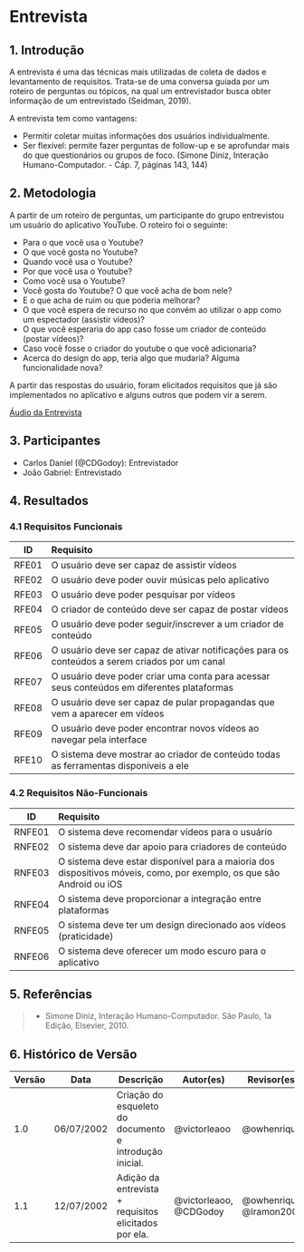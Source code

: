 # Entrevista

## 1. Introdução
A entrevista é uma das técnicas mais utilizadas de coleta de dados e levantamento de requisitos. Trata-se de uma conversa guiada por um roteiro de perguntas ou tópicos, na qual um entrevistador busca obter informação de um entrevistado (Seidman, 2019).

A entrevista tem como vantagens:

- Permitir coletar muitas informações dos usuários individualmente.
- Ser flexível: permite fazer perguntas de follow-up e se aprofundar mais do que questionários ou grupos de foco.
(Simone Diniz, Interação Humano-Computador. - Cáp. 7, páginas 143, 144)

## 2. Metodologia
A partir de um roteiro de perguntas, um participante do grupo entrevistou um usuário do aplicativo YouTube. O roteiro foi o seguinte:

- Para o que você usa o Youtube?
- O que você gosta no Youtube?
- Quando você usa o Youtube?
- Por que você usa o Youtube?
- Como você usa o Youtube?
- Você gosta do Youtube? O que você acha de bom nele?
- E o que acha de ruim ou que poderia melhorar?
- O que você espera de recurso no que convém ao utilizar o app como um espectador (assistir vídeos)?
- O que você esperaria do app caso fosse um criador de conteúdo (postar vídeos)?
- Caso você fosse o criador do youtube o que você adicionaria?
- Acerca do design do app, teria algo que mudaria? Alguma funcionalidade nova?

A partir das respostas do usuário, foram elicitados requisitos que já são implementados no aplicativo e alguns outros que podem vir a serem.

[Áudio da Entrevista](https://user-images.githubusercontent.com/33530818/178569542-d2e32903-021d-424a-bdd0-fb63df893b2f.mp4)

## 3. Participantes

- Carlos Daniel (@CDGodoy): Entrevistador
- João Gabriel: Entrevistado

## 4. Resultados
### 4.1 Requisitos Funcionais
| ID    | Requisito |
| :-:   | :-------- |
| RFE01 | O usuário deve ser capaz de assistir vídeos |
| RFE02 | O usuário deve poder ouvir músicas pelo aplicativo |
| RFE03 | O usuário deve poder pesquisar por vídeos |
| RFE04 | O criador de conteúdo deve ser capaz de postar vídeos |
| RFE05 | O usuário deve poder seguir/inscrever a um criador de conteúdo |
| RFE06 | O usuário deve ser capaz de ativar notificações para os conteúdos a serem criados por um canal |
| RFE07 | O usuário deve poder criar uma conta para acessar seus conteúdos em diferentes plataformas |
| RFE08 | O usuário deve ser capaz de pular propagandas que vem a aparecer em vídeos |
| RFE09 | O usuário deve poder encontrar novos vídeos ao navegar pela interface |
| RFE10 | O sistema deve mostrar ao criador de conteúdo todas as ferramentas disponíveis a ele |

### 4.2 Requisitos Não-Funcionais
| ID     | Requisito | 
| :-:    | :-------- |
| RNFE01 | O sistema deve recomendar vídeos para o usuário |
| RNFE02 | O sistema deve dar apoio para criadores de conteúdo |
| RNFE03 | O sistema deve estar disponível para a maioria dos dispositivos móveis, como, por exemplo, os que são Android ou iOS |
| RNFE04 | O sistema deve proporcionar a integração entre plataformas |
| RNFE05 | O sistema deve ter um design direcionado aos vídeos (praticidade) |
| RNFE06 | O sistema deve oferecer um modo escuro para o aplicativo |

## 5. Referências
> - Simone Diniz, Interação Humano-Computador. São Paulo, 1a Edição, Elsevier, 2010.

## 6. Histórico de Versão
| Versão | Data | Descrição | Autor(es) | Revisor(es) |
| ------ | ---- | --------- | --------- | ----------- |
| 1.0    | 06/07/2002 | Criação do esqueleto do documento e introdução inicial. | @victorleaoo | @owhenrique |
| 1.1    | 12/07/2002 | Adição da entrevista + requisitos elicitados por ela. | @victorleaoo, @CDGodoy | @owhenrique, @lramon2001 |
